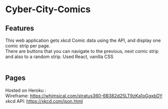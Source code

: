 # Cyber-City-Comics
## Features
This web application gets xkcd Comic data using the API, and display one comic strip per page. <br />
There are buttons that you can navigate to the previous, next comic strip and also to a random strip. Used React, vanilla CSS <br /> <br />

## Pages
Hosted on Heroku : <br />
Wireframe: https://whimsical.com/stratus360-6B382d25LT9zKa1oGgxbDY <br />
xkcd API: https://xkcd.com/json.html <br />
